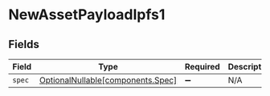 # NewAssetPayloadIpfs1


## Fields

| Field                                                                | Type                                                                 | Required                                                             | Description                                                          |
| -------------------------------------------------------------------- | -------------------------------------------------------------------- | -------------------------------------------------------------------- | -------------------------------------------------------------------- |
| `spec`                                                               | [OptionalNullable[components.Spec]](../../models/components/spec.md) | :heavy_minus_sign:                                                   | N/A                                                                  |